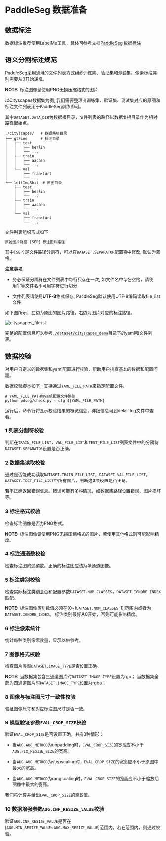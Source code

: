 # PaddleSeg 数据准备

## 数据标注

数据标注推荐使用LabelMe工具，具体可参考文档[PaddleSeg 数据标注](./annotation/README.md)


## 语义分割标注规范

PaddleSeg采用通用的文件列表方式组织训练集、验证集和测试集。像素标注类别需要从0开始递增。

**NOTE:** 标注图像请使用PNG无损压缩格式的图片

以Cityscapes数据集为例, 我们需要整理出训练集、验证集、测试集对应的原图和标注文件列表用于PaddleSeg训练即可。

其中`DATASET.DATA_DIR`为数据根目录，文件列表的路径以数据集根目录作为相对路径起始点。

```
./cityscapes/   # 数据集根目录
├── gtFine      # 标注目录
│   ├── test
│   │   ├── berlin
│   │   └── ...
│   ├── train
│   │   ├── aachen
│   │   └── ...
│   └── val
│       ├── frankfurt
│       └── ...
└── leftImg8bit  # 原图目录
    ├── test
    │   ├── berlin
    │   └── ...
    ├── train
    │   ├── aachen
    │   └── ...
    └── val
        ├── frankfurt
        └── ...
```

文件列表组织形式如下
```
原始图片路径 [SEP] 标注图片路径
```


其中`[SEP]`是文件路径分割符，可以在`DATASET.SEPARATOR`配置项中修改, 默认为空格。

**注意事项**

* 务必保证分隔符在文件列表中每行只存在一次, 如文件名中存在空格，请使用'|'等文件名不可用字符进行切分

* 文件列表请使用**UTF-8**格式保存, PaddleSeg默认使用UTF-8编码读取file_list文件

如下图所示，左边为原图的图片路径，右边为图片对应的标注路径。

![cityscapes_filelist](./imgs/file_list.png)

完整的配置信息可以参考[`./dataset/cityscapes_demo`](../dataset/cityscapes_demo/)目录下的yaml和文件列表。

## 数据校验
对用户自定义的数据集和yaml配置进行校验，帮助用户排查基本的数据和配置问题。

数据校验脚本如下，支持通过`YAML_FILE_PATH`来指定配置文件。
```
# YAML_FILE_PATH为yaml配置文件路径
python pdseg/check.py --cfg ${YAML_FILE_PATH}
```
运行后，命令行将显示校验结果的概览信息，详细信息可到detail.log文件中查看。

### 1 列表分割符校验
判断在`TRAIN_FILE_LIST`，`VAL_FILE_LIST`和`TEST_FILE_LIST`列表文件中的分隔符`DATASET.SEPARATOR`设置是否正确。
### 2 数据集读取校验
通过是否能成功读取`DATASET.TRAIN_FILE_LIST`，`DATASET.VAL_FILE_LIST`，`DATASET.TEST_FILE_LIST`中所有图片，判断这3项设置是否正确。

若不正确返回错误信息。错误可能有多种情况，如数据集路径设置错误、图片损坏等。

### 3 标注格式校验
检查标注图像是否为PNG格式。

**NOTE:** 标注图像请使用PNG无损压缩格式的图片，若使用其他格式则可能影响精度。

### 4 标注通道数校验
检查标注图的通道数。正确的标注图应该为单通道图像。

### 5 标注类别校验
检查实际标注类别是否和配置参数`DATASET.NUM_CLASSES`，`DATASET.IGNORE_INDEX`匹配。

**NOTE:**
标注图像类别数值必须在[0~(`DATASET.NUM_CLASSES`-1)]范围内或者为`DATASET.IGNORE_INDEX`。
标注类别最好从0开始，否则可能影响精度。

### 6 标注像素统计
统计每种类别像素数量，显示以供参考。

### 7 图像格式校验
检查图片类型`DATASET.IMAGE_TYPE`是否设置正确。

**NOTE:** 当数据集包含三通道图片时`DATASET.IMAGE_TYPE`设置为rgb；
当数据集全部为四通道图片时`DATASET.IMAGE_TYPE`设置为rgba；

### 8 图像与标注图尺寸一致性校验
验证图像尺寸和对应标注图尺寸是否一致。

### 9 模型验证参数`EVAL_CROP_SIZE`校验
验证`EVAL_CROP_SIZE`是否设置正确，共有3种情形：

- 当`AUG.AUG_METHOD`为unpadding时，`EVAL_CROP_SIZE`的宽高应不小于`AUG.FIX_RESIZE_SIZE`的宽高。

- 当`AUG.AUG_METHOD`为stepscaling时，`EVAL_CROP_SIZE`的宽高应不小于原图中最大的宽高。

- 当`AUG.AUG_METHOD`为rangscaling时，`EVAL_CROP_SIZE`的宽高应不小于缩放后图像中最大的宽高。

我们将计算并给出`EVAL_CROP_SIZE`的建议值。

### 10 数据增强参数`AUG.INF_RESIZE_VALUE`校验
验证`AUG.INF_RESIZE_VALUE`是否在[`AUG.MIN_RESIZE_VALUE`~`AUG.MAX_RESIZE_VALUE`]范围内。若在范围内，则通过校验。
